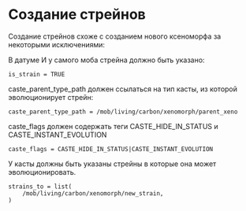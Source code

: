 # Создание стрейнов

Создание стрейнов схоже с созданием нового ксеноморфа за некоторыми исключениями:

В датуме И у самого моба стрейна должно быть указано:

```
is_strain = TRUE
```

caste_parent_type_path должен ссылаться на тип касты, из которой эволюционирует стрейн:

```
caste_parent_type_path = /mob/living/carbon/xenomorph/parent_xeno
```

caste_flags должен содержать теги CASTE_HIDE_IN_STATUS и CASTE_INSTANT_EVOLUTION

```
caste_flags = CASTE_HIDE_IN_STATUS|CASTE_INSTANT_EVOLUTION
```

У касты должны быть указаны стрейны в которые она может эволюционировать.

```
strains_to = list(
	/mob/living/carbon/xenomorph/new_strain,
)
```

